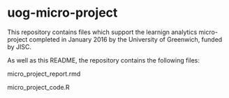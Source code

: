 # uog-micro-project

This repository contains files which support the learnign analytics micro-project completed in January 2016 by the University of Greenwich, funded by JISC.

As well as this README, the repository contains the following files:

micro_project_report.rmd

micro_project_code.R


